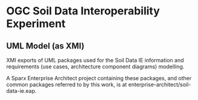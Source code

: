 # OGC Soil Data Interoperability Experiment

## UML Model (as XMI) 

XMI exports of UML packages used for the Soil Data IE information and requirements (use cases, architecture component diagrams) modelling.

A Sparx Enterprise Architect project containing these packages, and other common packages referred to by this work, is at enterprise-architect/soil-data-ie.eap.